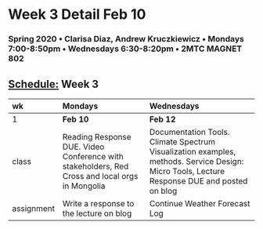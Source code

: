 # Week 3 Detail Feb 10

### Spring 2020 • Clarisa Diaz, Andrew Kruczkiewicz • Mondays 7:00-8:50pm • Wednesdays 6:30-8:20pm • 2MTC MAGNET 802

## [Schedule:](./) Week 3

| wk | Mondays | Wednesdays |
| :--- | :--- | :--- |
| 1 | **Feb 10** | **Feb 12** |
| class | Reading Response DUE.  Video Conference with stakeholders, Red Cross and local orgs in Mongolia | Documentation Tools. Climate Spectrum Visualization examples, methods. Service Design: Micro Tools, Lecture Response DUE and posted on blog |
| assignment | Write a response to the lecture on blog | Continue Weather Forecast Log |

